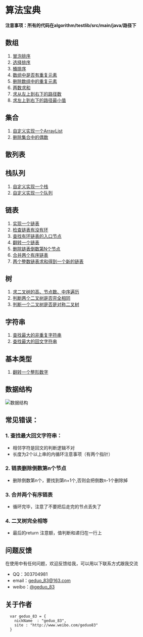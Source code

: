 # 算法宝典
**注意事项：所有的代码在algorithm/testlib/src/main/java/路径下**
## 数组
1. [冒泡排序](https://github.com/geduo83/algorithm/blob/master/testlib/src/main/java/A%E6%95%B0%E7%BB%84/A001%E5%86%92%E6%B3%A1%E6%8E%92%E5%BA%8F/MainAlgorithm.java)
2. [选择排序](https://github.com/geduo83/algorithm/blob/master/testlib/src/main/java/A%E6%95%B0%E7%BB%84/A002%E9%80%89%E6%8B%A9%E6%8E%92%E5%BA%8F/MainAlgorithm.java)
3. [桶排序](https://github.com/geduo83/algorithm/blob/master/testlib/src/main/java/A%E6%95%B0%E7%BB%84/A003%E6%A1%B6%E6%8E%92%E5%BA%8F/MainAlgorithm.java)
4. [数组中是否有重复元素](https://github.com/geduo83/algorithm/blob/master/testlib/src/main/java/A%E6%95%B0%E7%BB%84/A004%E6%95%B0%E7%BB%84%E6%98%AF%E5%90%A6%E6%9C%89%E9%87%8D%E5%A4%8D%E5%85%83%E7%B4%A0/MainAlgorithm.java)
5. [删除数组中的重复元素](https://github.com/geduo83/algorithm/blob/master/testlib/src/main/java/A%E6%95%B0%E7%BB%84/A005%E5%88%A0%E9%99%A4%E6%95%B0%E7%BB%84%E9%87%8D%E5%A4%8D%E5%85%83%E7%B4%A0/MainAgorithm.java)
6. [两数求和](https://github.com/geduo83/algorithm/blob/master/testlib/src/main/java/A%E6%95%B0%E7%BB%84/A006%E4%B8%A4%E6%95%B0%E6%B1%82%E5%92%8C/MainAlgorithm.java)
7. [求从左上到右下的路径数](https://github.com/geduo83/algorithm/blob/master/testlib/src/main/java/A%E6%95%B0%E7%BB%84/A007%E5%B7%A6%E4%B8%8A%E5%88%B0%E5%8F%B3%E4%B8%8B%E8%B7%AF%E5%BE%84%E6%95%B0/MainAlgorithm.java)
8. [求左上到右下的路径最小值](https://github.com/geduo83/algorithm/tree/master/testlib/src/main/java/A%E6%95%B0%E7%BB%84/A008%E5%B7%A6%E4%B8%8A%E5%88%B0%E5%8F%B3%E4%B8%8B%E8%B7%AF%E5%BE%84%E4%B8%AD%E7%9A%84%E6%9C%80%E5%B0%8F%E5%80%BC)
## 集合
1. [自定义实现一个ArrayList](https://github.com/geduo83/algorithm/blob/master/testlib/src/main/java/B%E9%9B%86%E5%90%88/A001%E8%87%AA%E5%AE%9A%E4%B9%89%E5%AE%9E%E7%8E%B0%E4%B8%80%E4%B8%AAArrayList/MyArrayList.java)
2. [删除集合中的偶数](https://github.com/geduo83/algorithm/blob/master/testlib/src/main/java/B%E9%9B%86%E5%90%88/A002%E5%88%A0%E9%99%A4%E9%9B%86%E5%90%88%E4%B8%AD%E7%9A%84%E5%81%B6%E6%95%B0/MainAlgorithm.java)
## 散列表
## 栈队列
1. [自定义实现一个栈](https://github.com/geduo83/algorithm/blob/master/testlib/src/main/java/D%E6%A0%88%E9%98%9F%E5%88%97/A001%E7%94%A8%E6%95%B0%E7%BB%84%E5%AE%9E%E7%8E%B0%E4%B8%80%E4%B8%AA%E6%A0%88/MyStack.java)
2. [自定义实现一个队列](https://github.com/geduo83/algorithm/blob/master/testlib/src/main/java/D%E6%A0%88%E9%98%9F%E5%88%97/A002%E7%94%A8%E6%95%B0%E7%BB%84%E5%AE%9E%E7%8E%B0%E4%B8%80%E4%B8%AA%E9%98%9F%E5%88%97/MyQueue.java)
## 链表
1. [实现一个链表](https://github.com/geduo83/algorithm/tree/master/testlib/src/main/java/E%E9%93%BE%E8%A1%A8/A001%E5%AE%9E%E7%8E%B0%E4%B8%80%E4%B8%AA%E9%93%BE%E8%A1%A8)
2. [检查链表有没有环](https://github.com/geduo83/algorithm/blob/master/testlib/src/main/java/E%E9%93%BE%E8%A1%A8/A002%E6%A3%80%E6%9F%A5%E9%93%BE%E8%A1%A8%E6%9C%89%E6%B2%A1%E6%9C%89%E7%8E%AF/MainAgorithm.java)
3. [查找有环链表的入口节点](https://github.com/geduo83/algorithm/blob/master/testlib/src/main/java/E%E9%93%BE%E8%A1%A8/A003%E6%9F%A5%E6%89%BE%E6%9C%89%E7%8E%AF%E9%93%BE%E8%A1%A8%E7%9A%84%E5%85%A5%E5%8F%A3%E8%8A%82%E7%82%B9/MainAgorithm.java)
4. [翻转一个链表](https://github.com/geduo83/algorithm/blob/master/testlib/src/main/java/E%E9%93%BE%E8%A1%A8/A004%E7%BF%BB%E8%BD%AC%E4%B8%80%E4%B8%AA%E9%93%BE%E8%A1%A8/MainAlgorithm.java)
5. [删除链表倒数第N个节点](https://github.com/geduo83/algorithm/blob/master/testlib/src/main/java/E%E9%93%BE%E8%A1%A8/A005%E5%88%A0%E9%99%A4%E9%93%BE%E8%A1%A8%E4%B8%AD%E7%9A%84%E5%80%92%E6%95%B0%E7%AC%ACN%E4%B8%AA%E8%8A%82%E7%82%B9/MainAlgorithm.java)
6. [合并两个有序链表](https://github.com/geduo83/algorithm/blob/master/testlib/src/main/java/E%E9%93%BE%E8%A1%A8/A006%E5%90%88%E5%B9%B6%E4%B8%A4%E4%B8%AA%E6%8E%92%E5%A5%BD%E5%BA%8F%E7%9A%84%E9%93%BE%E8%A1%A8/MainAlgorithm.java)
7. [两个整数链表求和得到一个新的链表](https://github.com/mxdldev/java-data-algorithm/blob/master/testlib/src/main/java/E%E9%93%BE%E8%A1%A8/A007%E4%B8%A4%E4%B8%AA%E6%95%B4%E6%95%B0%E9%93%BE%E8%A1%A8%E6%B1%82%E5%92%8C%E5%BE%97%E5%88%B0%E4%B8%80%E4%B8%AA%E6%96%B0%E7%9A%84%E9%93%BE%E8%A1%A8/MainAlgorithm.java)

## 树
1. [求二叉树的高、节点数、中序遍历](https://github.com/geduo83/algorithm/blob/master/testlib/src/main/java/F%E6%A0%91/A001%E6%B1%82%E4%BA%8C%E5%8F%89%E6%A0%91%E7%9A%84%E9%AB%98%E8%8A%82%E7%82%B9%E6%95%B0%E4%B8%AD%E5%BA%8F%E9%81%8D%E5%8E%86/MainAlgorithm.java)
2. [判断两个二叉树是否完全相同](https://github.com/geduo83/algorithm/blob/master/testlib/src/main/java/F%E6%A0%91/A002%E5%88%A4%E6%96%AD%E4%B8%A4%E9%A2%97%E4%BA%8C%E5%8F%89%E6%A0%91%E6%98%AF%E5%90%A6%E5%AE%8C%E5%85%A8%E7%9B%B8%E5%90%8C/MainAlgorithm.java)
3. [判断一个二叉树是否是对称二叉树](https://github.com/geduo83/algorithm/blob/master/testlib/src/main/java/F%E6%A0%91/A003%E5%88%A4%E6%96%AD%E4%B8%80%E4%B8%AA%E4%BA%8C%E5%8F%89%E6%A0%91%E6%98%AF%E5%90%A6%E6%98%AF%E5%AF%B9%E7%A7%B0%E4%BA%8C%E5%8F%89%E6%A0%91/MainAlgorithm.java)
## 字符串
1. [查找最大的非重复字符串](https://github.com/geduo83/algorithm/blob/master/testlib/src/main/java/G%E5%AD%97%E7%AC%A6%E4%B8%B2/A001%E6%9F%A5%E6%89%BE%E6%9C%80%E5%A4%A7%E7%9A%84%E9%9D%9E%E9%87%8D%E5%A4%8D%E5%AD%97%E7%AC%A6%E4%B8%B2/MainAlgorithm.java)
1. [查找最大的回文字符串](https://github.com/geduo83/algorithm/blob/master/testlib/src/main/java/G%E5%AD%97%E7%AC%A6%E4%B8%B2/A002%E6%9F%A5%E6%89%BE%E6%9C%80%E5%A4%A7%E7%9A%84%E5%9B%9E%E6%96%87%E5%AD%90%E4%B8%B2/MainAlgorithm.java)
## 基本类型
1. [翻转一个整形数字](https://github.com/geduo83/algorithm/blob/master/testlib/src/main/java/H%E5%9F%BA%E6%9C%AC%E7%B1%BB%E5%9E%8B/A001%E7%BF%BB%E8%BD%AC%E4%B8%80%E4%B8%AA%E6%95%B4%E6%95%B0/MainAlgorithm.java)
## 数据结构
![数据结构](https://github.com/geduo83/algorithm/blob/master/app/src/main/res/drawable/data_structs.jpeg)
## 常见错误：
### 1. 查找最大回文字符串：
* 相邻字符是回文的判断逻辑不对
* 长度为2个以上串的内循环注意事项（有两个指针）

### 2. 链表删除倒数第n个节点
* 删除倒数第n个，要找到第n+1个,否则会把倒数n-1个删除掉

### 3. 合并两个有序链表
* 循环完毕，注意了不要把后走完的节点丢失了

### 4. 二叉树完全相等
* 最后的return 注意额，值判断和递归在一行上  

## 问题反馈
在使用中有任何问题，欢迎反馈给我，可以用以下联系方式跟我交流
* QQ：303704981
* email：geduo_83@163.com
* weibo：[@geduo_83](http://www.weibo.com/geduo83)

## 关于作者
```
  var geduo_83 = {
    nickName  : "geduo_83",
    site : "http://www.weibo.com/geduo83"
  }
```
